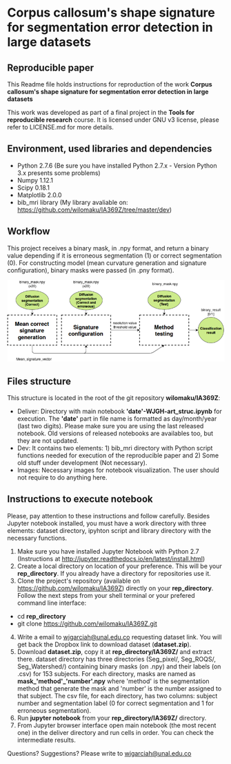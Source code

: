 # Corpus callosum's shape signature for segmentation error detection in large datasets

## Reproducible paper

This Readme file holds instructions for reproduction of the work **Corpus callosum's shape signature for segmentation error detection in large datasets**

This work was developed as part of a final project in the **Tools for reproducible research** course. It is licensed under GNU v3 license, please refer to LICENSE.md for more details.

## Environment, used libraries and dependencies

* Python 2.7.6 (Be sure you have installed Python 2.7.x - Version Python 3.x presents some problems)
* Numpy 1.12.1
* Scipy 0.18.1
* Matplotlib 2.0.0
* bib_mri library (My library avaliable on: https://github.com/wilomaku/IA369Z/tree/master/dev)

## Workflow

This project receives a binary mask, in .npy format, and return a binary value depending if it is erroneous segmentation (1) or correct segmentation (0). For constructing model (mean curvature generation and signature configuration), binary masks were passed (in .pny format).

![Alt text](figures/workflow_simp.png?raw=true "Title")

## Files structure

This structure is located in the root of the git repository **wilomaku/IA369Z**:

* Deliver: Directory with main notebook **'date'-WJGH-art_struc.ipynb** for execution. The **'date'** part in file name is formatted as day/month/year (last two digits). Please make sure you are using the last released notebook. Old versions of released notebooks are availables too, but they are not updated.
* Dev: It contains two elements: 1) bib_mri directory with Python script functions needed for execution of the reproducible paper and 2) Some old stuff under development (Not necessary).
* Images: Necessary images for notebook visualization. The user should not require to do anything here.

## Instructions to execute notebook

Please, pay attention to these instructions and follow carefully. Besides Jupyter notebook installed, you must have a work directory with three elements: dataset directory, ipyhton script and library directory with the necessary functions.

1. Make sure you have installed Jupyter Notebook with Python 2.7 (Instructions at http://jupyter.readthedocs.io/en/latest/install.html)
2. Create a local directory on location of your preference. This will be your **rep_directory**. If you already have a directory for repositories use it.
3. Clone the project's repository (available on https://github.com/wilomaku/IA369Z) directly on your **rep_directory**. Follow the next steps from your shell terminal or your prefered command line interface:
  - cd **rep_directory**
  - git clone https://github.com/wilomaku/IA369Z.git
4. Write a email to wjgarciah@unal.edu.co requesting dataset link. You will get back the Dropbox link to download dataset (**dataset.zip**).
5. Download **dataset.zip**, copy it at **rep_directory/IA369Z/** and extract there. dataset directory has three directories (Seg_pixel/, Seg_ROQS/, Seg_Watershed/) containing binary masks (on .npy) and their labels (on .csv) for 153 subjects. For each directory, masks are named as **mask_'method'_'number'.npy** where 'method' is the segmentation method that generate the mask and 'number' is the number assigned to that subject. The csv file, for each directory, has two columns: subject number and segmentation label (0 for correct segmentation and 1 for erroneous segmentation).
6. Run **jupyter notebook** from your **rep_directory/IA369Z/** directory.
7. From Jupyter browser interface open main notebook (the most recent one) in the deliver directory and run cells in order. You can check the intermediate results.

Questions? Suggestions? Please write to wjgarciah@unal.edu.co
